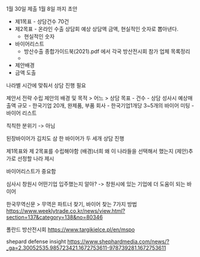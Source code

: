 1월 30일 제출
1월 8일 까지 초안
 - 제1목표 - 상담건수 70건
 - 제2목표 - 온라인 수출 상담회 예상 상담액 금액, 현실적인 숫자로 뽑아낸다.
   - 현실적인 숫자
 - 바이어리스트
   - 방산수출 종합가이드북(2021).pdf 에서 각국 방산전시회 참가 업체 목록정리
   - 
 - 제안배경
 - 금액 도출

나라별 시간에 맞춰서 상담 진행 필요


제안서 전략 수립
  제안의 배경 및 목적
    > 어느 
    > 상담 목표
      - 건수
      - 상담 성사시 예상매출액 규모
      - 한국기업 20개, 완제품, 부품 회사
      - 한국기업1개당 3~5개의 바이어 미팅
      - 
  바이어 리스트

  칙칙한 분위기 -> 아님

  된장바이어가 김치도 삼
  한 바이어가 두 세개 상담 진행

  제1목표와 제 2목표를 수립해야함
  (배경)너희 왜 이 나라들을 선택해서 했는지 
  (제안)추가로 선정할 나라 제시

  바이어리스트가 중요함
  
  심사시 창원시 어떤기업 입주했는지 알아?
  -> 창원시에 있는 기업에 더 도움이 되는 바이어

한국무역신문 > 무역은 파트너 찾기, 바이어 찾는 7가지 방법
https://www.weeklytrade.co.kr/news/view.html?section=137&category=138&no=80346


폴란드 방산전시회
https://www.targikielce.pl/en/mspo

shepard defense insight
https://www.shephardmedia.com/news/?_ga=2.30052535.985723421.1672753611-978739281.1672753611